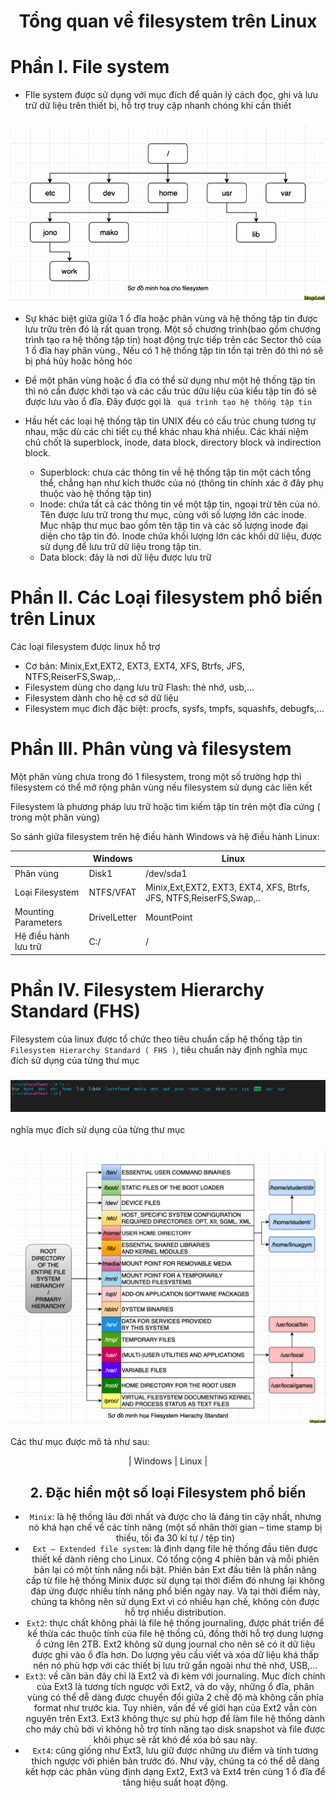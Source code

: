<h1 align="center">Tổng quan về filesystem trên Linux</h1>

# Phần I. File system
- FIle system được sử dụng với mục đích để quản lý cách đọc, ghi và lưu trữ dữ liệu trên thiết bị, hỗ trợ truy cập nhanh chóng khi cần thiết

<h3 align="center"><img src="../../03-Images/document/4.png"></h3>

- Sự khác biệt giữa giữa 1 ổ đĩa hoặc phân vùng và hệ thống tập tin được lưu trữu trên đó là rất quan trọng. Một số chương trình(bao gồm chương trình tạo ra hệ thống tập tin) hoạt động trực tiếp trên các Sector thô của 1 ổ đĩa hay phân vùng., Nếu có 1 hệ thống tập tin tồn tại trên đó thì nó sẽ bị phá hủy hoặc hỏng hóc
- Để một phân vùng hoặc ổ đĩa có thể sử dụng như một hệ thống tập tin thì nó cần được khởi tạo và các cấu trúc dữu liệu của kiểu tập tin đó sẽ được lưu vào ổ đĩa. Đây được gọi là ` quá trình tạo hệ thống tập tin`

- Hầu hết các loại hệ thống tập tin UNIX đều có cấu trúc chung tương tự nhau, mặc dù các chi tiết cụ thể khác nhau khá nhiều. Các khái niệm chủ chốt là superblock, inode, data block, directory block và indirection block.
  - Superblock: chưa các thông tin về hệ thống tập tin một cách tổng thể, chẳng hạn như kích thước của nó (thông tin chính xác ở đây phụ thuộc vào hệ thống tập tin)
  - Inode: chứa tất cả các thông tin về một tập tin, ngoại trừ tên của nó. Tên được lưu trữ trong thư mục, cùng với số lượng lớn các inode. Mục nhập thư mục bao gồm tên tập tin và các số lượng inode đại diện cho tập tin đó. Inode chứa khối lượng lớn các khối dữ liệu, được sử dụng để lưu trữ dữ liệu trong tập tin.
  - Data block: đây là nơi dữ liệu được lưu trữ
# Phần II. Các Loại filesystem phổ biến trên Linux

Các loại filesystem được linux hỗ trợ
- Cơ bản: Minix,Ext,EXT2, EXT3, EXT4, XFS, Btrfs, JFS, NTFS,ReiserFS,Swap,..
- Filesystem dùng cho dạng lưu trữ  Flash: thẻ nhớ, usb,...
- Filesystem dành cho hệ cơ sở dữ liệu
- Filesystem mục đích đặc biệt: procfs, sysfs, tmpfs, squashfs, debugfs,…

# Phần III. Phân vùng và filesystem

Một phân vùng chưa trong đó 1 filesystem, trong một số trường hợp thì filesystem có thể mở rộng phân vùng nếu filesystem sử dụng các liên kết

Filesystem là phương pháp lưu trữ hoặc tìm kiếm tập tin trên một đĩa cứng ( trong một phân vùng)


So sánh giữa filesystem trên hệ điều hành Windows và hệ điều hành Linux:

|  | Windows | Linux |
|--------------|-------|------|
| Phân vùng | Disk1| /dev/sda1|
| Loại Filesystem | NTFS/VFAT| Minix,Ext,EXT2, EXT3, EXT4, XFS, Btrfs, JFS, NTFS,ReiserFS,Swap,..|
| Mounting Parameters | DrivelLetter| MountPoint|
| Hệ điều hành lưu trữ | C:/| /|

# Phần IV. Filesystem Hierarchy Standard (FHS)
Filesystem của linux được tổ chức theo tiêu chuẩn cấp hệ thống tập tin `Filesystem Hierarchy Standard ( FHS )`, tiêu chuẩn này định nghĩa mục đích sử dụng của từng thư mục
<h3 align="center"><img src="../../03-Images/document/5.png"></h3>

nghĩa mục đích sử dụng của từng thư mục
<h3 align="center"><img src="../../03-Images/document/6.png"></h3>

Các thư mục được mô tả như sau:

<dev width="100%">
<dev align="center">

| Windows | Linux |


</dev></dev>

























## 2. Đặc hiển một số loại Filesystem phổ biến
   - `Minix`: là hệ thống lâu đời nhất và được cho là đáng tin cậy nhất, nhưng nó khá hạn chế về các tính năng (một số nhãn thời gian – time stamp bị thiếu, tối đa 30 kí tự / tệp tin)
   - `Ext – Extended file system`: là định dạng file hệ thống đầu tiên được thiết kế dành riêng cho Linux. Có tổng cộng 4 phiên bản và mỗi phiên bản lại có một tính năng nổi bật. Phiên bản Ext đầu tiên là phần nâng cấp từ file hệ thống Minix được sử dụng tại thời điểm đó nhưng lại không đáp ứng được nhiều tính năng phổ biến ngày nay. Và tại thời điểm này, chúng ta không nên sử dụng Ext vì có nhiều hạn chế, không còn được hỗ trợ nhiều distribution.
   - `Ext2`: thực chất không phải là file hệ thống journaling, được phát triển để kế thừa các thuộc tính của file hệ thống cũ, đồng thời hỗ trợ dung lượng ổ cứng lên 2TB. Ext2 không sử dụng journal cho nên sẽ có ít dữ liệu được ghi vào ổ đĩa hơn. Do lượng yêu cầu viết và xóa dữ liệu khá thấp nên nó phù hợp với các thiết bị lưu trữ gắn ngoài như thẻ nhớ, USB,…
   - `Ext3`: về căn bản đây chỉ là Ext2 và đi kèm với journaling. Mục đích chính của Ext3 là tương tích ngược với Ext2, và do vậy, những ổ đĩa, phân vùng có thể dễ dàng được chuyển đổi giữa 2 chế độ mà không cần phỉa format như trước kia. Tuy nhiên, vấn đề về giới hạn của Ext2 vẫn còn nguyên trên Ext3. Ext3 không thực sự phù hợp để làm file hệ thống dành cho máy chủ bởi vì không hỗ trợ tính năng tạo disk snapshot và file được khôi phục sẽ rất khó để xóa bỏ sau này.
   - `Ext4`: cũng giống như Ext3, lưu giữ được những ưu điểm và tính tương thích ngược với phiên bản trước đó. Như vậy, chúng ta có thể dễ dàng kết hợp các phân vùng định dạng Ext2, Ext3 và Ext4 trên cùng 1 ổ đĩa để tăng hiệu suất hoạt động.